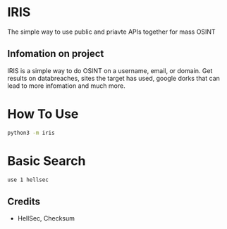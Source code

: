 
# IRIS
  The simple way to use public and priavte APIs together for mass OSINT

## Infomation on project
  IRIS is a simple way to do OSINT on a username, email, or domain.
  Get results on databreaches, sites the target has used, google dorks that can lead to more infomation and much more.

# How To Use
```bash
python3 -m iris
```

# Basic Search
```bash
use 1 hellsec
```

## Credits
  - HellSec, Checksum
